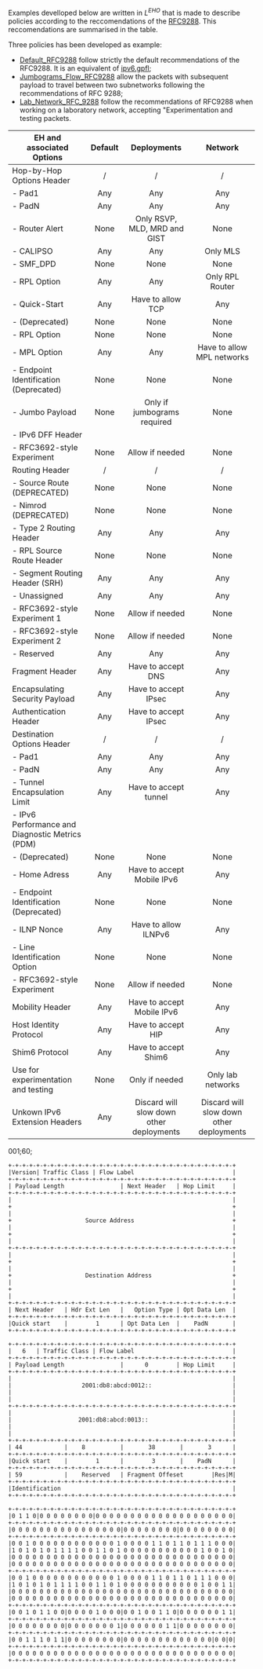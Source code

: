 Examples develloped below are written in $L^{EHO}$ that is made to describe policies according to the reccomendations of the [RFC9288](https://www.rfc-editor.org/info/rfc9288). This reccomendations are summarised in the table.

Three policies has been developed as example:
- [Default_RFC9288](./Default_RFC9288/) follow strictly the default recommendations of the RFC9288. It is an equivalent of [ipv6.gpfl](../5Lang_GPFL/example/IPv6-RFC9288/ipv6.gpfl);
- [Jumbograms_Flow_RFC9288](./Jumbograms_Flow_RFC9288/) allow the packets with subsequent payload to travel between two subnetworks following the recommendations of RFC 9288;
- [Lab_Network_RFC_9288](./Lab_Network_RFC9288/) follow the recommendations of RFC9288 when working on a laboratory network, accepting "Experimentation and testing packets.


| EH and associated Options                       | Default |               Deployments                |                 Network                  |
| ----------------------------------------------- | :-----: | :--------------------------------------: | :--------------------------------------: |
| Hop-by-Hop Options Header                       |    /    |                    /                     |                    /                     |
| - Pad1                                          |   Any   |                   Any                    |                   Any                    |
| - PadN                                          |   Any   |                   Any                    |                   Any                    |
| - Router Alert                                  |  None   |       Only RSVP, MLD, MRD and GIST       |                   None                   |
| - CALIPSO                                       |   Any   |                   Any                    |                 Only MLS                 |
| - SMF_DPD                                       |  None   |                   None                   |                   None                   |
| - RPL Option                                    |   Any   |                   Any                    |             Only RPL Router              |
| - Quick-Start                                   |   Any   |            Have to allow TCP             |                   Any                    |
| - (Deprecated)                                  |  None   |                   None                   |                   None                   |
| - RPL Option                                    |  None   |                   None                   |                   None                   |
| - MPL Option                                    |   Any   |                   Any                    |        Have to allow MPL networks        |
| - Endpoint Identification (Deprecated)          |  None   |                   None                   |                   None                   |
| - Jumbo Payload                                 |  None   |       Only if jumbograms required        |                   None                   |
| - IPv6 DFF Header                               |         |                                          |                                          |
| - RFC3692-style Experiment                      |  None   |             Allow if needed              |                   None                   |
| Routing Header                                  |    /    |                    /                     |                    /                     |
| - Source Route (DEPRECATED)                     |  None   |                   None                   |                   None                   |
| - Nimrod (DEPRECATED)                           |  None   |                   None                   |                   None                   |
| - Type 2 Routing Header                         |   Any   |                   Any                    |                   Any                    |
| - RPL Source Route Header                       |  None   |                   None                   |                   None                   |
| - Segment Routing Header (SRH)                  |   Any   |                   Any                    |                   Any                    |
| - Unassigned                                    |   Any   |                   Any                    |                   Any                    |
| - RFC3692-style Experiment 1                    |  None   |             Allow if needed              |                   None                   |
| - RFC3692-style Experiment 2                    |  None   |             Allow if needed              |                   None                   |
| - Reserved                                      |   Any   |                   Any                    |                   Any                    |
| Fragment Header                                 |   Any   |            Have to accept DNS            |                   Any                    |
| Encapsulating Security Payload                  |   Any   |           Have to accept IPsec           |                   Any                    |
| Authentication Header                           |   Any   |           Have to accept IPsec           |                   Any                    |
| Destination Options Header                      |    /    |                    /                     |                    /                     |
| - Pad1                                          |   Any   |                   Any                    |                   Any                    |
| - PadN                                          |   Any   |                   Any                    |                   Any                    |
| - Tunnel Encapsulation Limit                    |   Any   |          Have to accept tunnel           |                   Any                    |
| - IPv6 Performance and Diagnostic Metrics (PDM) |         |                                          |                                          |
| - (Deprecated)                                  |  None   |                   None                   |                   None                   |
| - Home Adress                                   |   Any   |        Have to accept Mobile IPv6        |                   Any                    |
| - Endpoint Identification (Deprecated)          |  None   |                   None                   |                   None                   |
| - ILNP Nonce                                    |   Any   |           Have to allow ILNPv6           |                   Any                    |
| - Line Identification Option                    |  None   |                   None                   |                   None                   |
| - RFC3692-style Experiment                      |  None   |             Allow if needed              |                   None                   |
| Mobility Header                                 |   Any   |        Have to accept Mobile IPv6        |                   Any                    |
| Host Identity Protocol                          |   Any   |            Have to accept HIP            |                   Any                    |
| Shim6 Protocol                                  |   Any   |           Have to accept Shim6           |                   Any                    |
| Use for experimentation and testing             |  None   |              Only if needed              |            Only lab networks             |
| Unkown IPv6 Extension Headers                   |   Any   | Discard will slow down other deployments | Discard will slow down other deployments |


001;60;
 

```
+-+-+-+-+-+-+-+-+-+-+-+-+-+-+-+-+-+-+-+-+-+-+-+-+-+-+-+-+-+-+-+-+ 
|Version| Traffic Class | Flow Label                            | 
+-+-+-+-+-+-+-+-+-+-+-+-+-+-+-+-+-+-+-+-+-+-+-+-+-+-+-+-+-+-+-+-+ 
| Payload Length                | Next Header   | Hop Limit     | 
+-+-+-+-+-+-+-+-+-+-+-+-+-+-+-+-+-+-+-+-+-+-+-+-+-+-+-+-+-+-+-+-+ 
|                                                               | 
+                                                               + 
|                                                               | 
+                     Source Address                            + 
|                                                               | 
+                                                               + 
|                                                               | 
+-+-+-+-+-+-+-+-+-+-+-+-+-+-+-+-+-+-+-+-+-+-+-+-+-+-+-+-+-+-+-+-+ 
|                                                               | 
+                                                               + 
|                                                               | 
+                     Destination Address                       + 
|                                                               | 
+                                                               + 
|                                                               | 
+-+-+-+-+-+-+-+-+-+-+-+-+-+-+-+-+-+-+-+-+-+-+-+-+-+-+-+-+-+-+-+-+
| Next Header   | Hdr Ext Len   |   Option Type | Opt Data Len  | 
+-+-+-+-+-+-+-+-+-+-+-+-+-+-+-+-+-+-+-+-+-+-+-+-+-+-+-+-+-+-+-+-+
|Quick start    |        1      | Opt Data Len  |    PadN       |
+-+-+-+-+-+-+-+-+-+-+-+-+-+-+-+-+-+-+-+-+-+-+-+-+-+-+-+-+-+-+-+-+
```

```
+-+-+-+-+-+-+-+-+-+-+-+-+-+-+-+-+-+-+-+-+-+-+-+-+-+-+-+-+-+-+-+-+ 
|   6   | Traffic Class | Flow Label                            | 
+-+-+-+-+-+-+-+-+-+-+-+-+-+-+-+-+-+-+-+-+-+-+-+-+-+-+-+-+-+-+-+-+ 
| Payload Length                |      0        | Hop Limit     | 
+-+-+-+-+-+-+-+-+-+-+-+-+-+-+-+-+-+-+-+-+-+-+-+-+-+-+-+-+-+-+-+-+ 
|                                                               |
|                    2001:db8:abcd:0012::                       |
|                                                               | 
|                                                               | 
+-+-+-+-+-+-+-+-+-+-+-+-+-+-+-+-+-+-+-+-+-+-+-+-+-+-+-+-+-+-+-+-+ 
|                                                               |
|                   2001:db8:abcd:0013::                        | 
|                                                               | 
|                                                               | 
+-+-+-+-+-+-+-+-+-+-+-+-+-+-+-+-+-+-+-+-+-+-+-+-+-+-+-+-+-+-+-+-+
| 44            |    8          |       38       |       3      |
+-+-+-+-+-+-+-+-+-+-+-+-+-+-+-+-+-+-+-+-+-+-+-+-+-+-+-+-+-+-+-+-+
|Quick start    |        1      |        3       |    PadN      |
+-+-+-+-+-+-+-+-+-+-+-+-+-+-+-+-+-+-+-+-+-+-+-+-+-+-+-+-+-+-+-+-+
| 59            |    Reserved   | Fragment Offeset        |Res|M|
+-+-+-+-+-+-+-+-+-+-+-+-+-+-+-+-+-+-+-+-+-+-+-+-+-+-+-+-+-+-+-+-+
|Identification                                                 |
+-+-+-+-+-+-+-+-+-+-+-+-+-+-+-+-+-+-+-+-+-+-+-+-+-+-+-+-+-+-+-+-+

```

```
+-+-+-+-+-+-+-+-+-+-+-+-+-+-+-+-+-+-+-+-+-+-+-+-+-+-+-+-+-+-+-+-+ 
|0 1 1 0|0 0 0 0 0 0 0 0|0 0 0 0 0 0 0 0 0 0 0 0 0 0 0 0 0 0 0 0| 
+-+-+-+-+-+-+-+-+-+-+-+-+-+-+-+-+-+-+-+-+-+-+-+-+-+-+-+-+-+-+-+-+ 
|0 0 0 0 0 0 0 0 0 0 0 0 0 0 0 0|0 0 0 0 0 0 0 0|0 0 0 0 0 0 0 0| 
+-+-+-+-+-+-+-+-+-+-+-+-+-+-+-+-+-+-+-+-+-+-+-+-+-+-+-+-+-+-+-+-+ 
|0 0 1 0 0 0 0 0 0 0 0 0 0 0 0 1 0 0 0 0 1 1 0 1 1 0 1 1 1 0 0 0|
|1 0 1 0 1 0 1 1 1 1 0 0 1 1 0 1 0 0 0 0 0 0 0 0 0 0 0 1 0 0 1 0|
|0 0 0 0 0 0 0 0 0 0 0 0 0 0 0 0 0 0 0 0 0 0 0 0 0 0 0 0 0 0 0 0|
|0 0 0 0 0 0 0 0 0 0 0 0 0 0 0 0 0 0 0 0 0 0 0 0 0 0 0 0 0 0 0 0|
+-+-+-+-+-+-+-+-+-+-+-+-+-+-+-+-+-+-+-+-+-+-+-+-+-+-+-+-+-+-+-+-+ 
|0 0 1 0 0 0 0 0 0 0 0 0 0 0 0 1 0 0 0 0 1 1 0 1 1 0 1 1 1 0 0 0|
|1 0 1 0 1 0 1 1 1 1 0 0 1 1 0 1 0 0 0 0 0 0 0 0 0 0 0 1 0 0 1 1|
|0 0 0 0 0 0 0 0 0 0 0 0 0 0 0 0 0 0 0 0 0 0 0 0 0 0 0 0 0 0 0 0|
|0 0 0 0 0 0 0 0 0 0 0 0 0 0 0 0 0 0 0 0 0 0 0 0 0 0 0 0 0 0 0 0|
+-+-+-+-+-+-+-+-+-+-+-+-+-+-+-+-+-+-+-+-+-+-+-+-+-+-+-+-+-+-+-+-+ 
|0 0 1 0 1 1 0 0|0 0 0 0 1 0 0 0|0 0 1 0 0 1 1 0|0 0 0 0 0 0 1 1| 
+-+-+-+-+-+-+-+-+-+-+-+-+-+-+-+-+-+-+-+-+-+-+-+-+-+-+-+-+-+-+-+-+ 
|0 0 0 0 0 0 0 0|0 0 0 0 0 0 0 1|0 0 0 0 0 0 1 1|0 0 0 0 0 0 0 0|
+-+-+-+-+-+-+-+-+-+-+-+-+-+-+-+-+-+-+-+-+-+-+-+-+-+-+-+-+-+-+-+-+ 
|0 0 1 1 1 0 1 1|0 0 0 0 0 0 0 0|0 0 0 0 0 0 0 0 0 0 0 0 0|0 0|0|
+-+-+-+-+-+-+-+-+-+-+-+-+-+-+-+-+-+-+-+-+-+-+-+-+-+-+-+-+-+-+-+-+
|0 0 0 0 0 0 0 0 0 0 0 0 0 0 0 0 0 0 0 0 0 0 0 0 0 0 0 0 0 0 0 0|
+-+-+-+-+-+-+-+-+-+-+-+-+-+-+-+-+-+-+-+-+-+-+-+-+-+-+-+-+-+-+-+-+
```